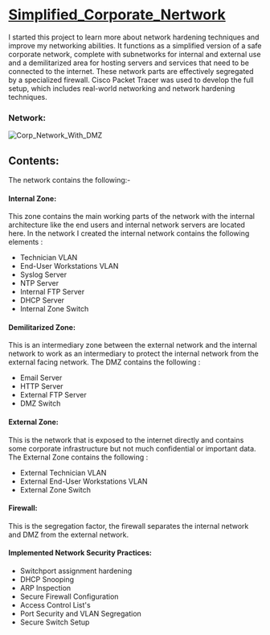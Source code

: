 # [Simplified_Corporate_Nertwork](https://github.com/shadow-dragon-2002/Simple_Corporate_Nertwork/blob/7c4176b85e91547de423befea71c194400a3c390/Corp_Network_with_DMZ.pkt "Simplified_Corporate_Nertwork")

I started this project to learn more about network hardening techniques and improve my networking abilities. It functions as a simplified version of a safe corporate network, complete with subnetworks for internal and external use and a demilitarized area for hosting servers and services that need to be connected to the internet. These network parts are effectively segregated by a specialized firewall. Cisco Packet Tracer was used to develop the full setup, which includes real-world networking and network hardening techniques.

### Network:

![Corp_Network_With_DMZ](https://github.com/shadow-dragon-2002/Simple_Corporate_Nertwork/assets/73079262/d86c3c44-0946-472e-9ecd-c0dbc4f98781)


## Contents:
The network contains the following:-

#### Internal Zone:
This zone contains the main working parts of the network with the internal architecture like the end users and internal network servers are located here. In the network I created the internal network contains the following elements :
* Technician VLAN
* End-User Workstations VLAN
* Syslog Server
* NTP Server
* Internal FTP Server
* DHCP Server
* Internal Zone Switch

#### Demilitarized Zone:
This is an intermediary zone between the external network and the internal network to work as an intermediary to protect the internal network from the external facing network. The DMZ contains the following :
* Email Server
* HTTP Server
* External FTP Server
* DMZ Switch

#### External Zone:
This is the network that is exposed to the internet directly and contains some corporate infrastructure but not much confidential or important data. The External Zone contains the following :
* External Technician VLAN
* External End-User Workstations VLAN
* External Zone Switch

#### Firewall:
This is the segregation factor, the firewall separates the internal network and DMZ from the external network. 

#### Implemented Network Security Practices:
* Switchport assignment hardening
* DHCP Snooping
* ARP Inspection
* Secure Firewall Configuration
* Access Control List's
* Port Security and VLAN Segregation
* Secure Switch Setup
